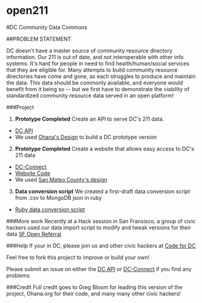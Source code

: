 open211
=======

#DC Community Data Commons

##PROBLEM STATEMENT

DC doesn't have a master source of community resource directory information. Our 211 is out of date, and not interoperable with other info systems. It's hard for people in need to find health/human/social services that they are eligible for. Many attempts to build community resource directories have come and gone, as each struggles to produce and maintain the data. This data should be commonly available, and everyone would benefit from it being so -- but we first have to demonstrate the viability of standardized community resource data served in an open platform! 

###Project

1. **Prototype Completed** Create an API to serve DC's 211 data.
  + [DC API](https://github.com/codefordc/open211/tree/master/DC_API)
  + We used [Ohana's Design](http://ohanapi.org/) to build a DC prototype version
2. **Prototype Completed** Create a website that allows easy access to DC's 211 data
  + [DC-Connect](http://dcopen211website.herokuapp.com/)
  + [Website Code](https://github.com/noahpatterson/DCOpen211DCConnect)
  + We used [San Mateo County's design](http://www.smc-connect.org/)
3. **Data conversion script** We created a first-draft data conversion script from .csv to MongoDB json in ruby
  + [Ruby data conversion script](https://github.com/codefordc/open211/blob/master/DC_API/data/ckan_import.rb)
  
###More work
Recently at a Hack session in San Fransisco, a group of civic hackers used our data import script to modify and tweak versions for their data [SF Open Referral](https://github.com/sfbrigade/sf-openreferral-transform-scripts)


###Help
If your in DC, please join us and other civic hackers at [Code for DC](http://codefordc.org/)

Feel free to fork this project to improve or build your own!

Please submit an issue on either the [DC API](https://github.com/codefordc/open211/tree/master/DC_API) or [DC-Connect](http://dcopen211website.herokuapp.com/) if you find any problems

###Credit
Full credit goes to Greg Bloom for leading this version of the project, Ohana.org for their code, and many many other civic hackers!

